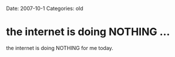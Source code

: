 Date: 2007-10-1
Categories: old

# the internet is doing NOTHING …

the internet is doing NOTHING for me today.
